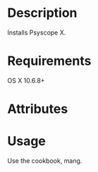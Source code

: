Description
===========
Installs Psyscope X.

Requirements
============
OS X 10.6.8+

Attributes
==========

Usage
=====
Use the cookbook, mang.
